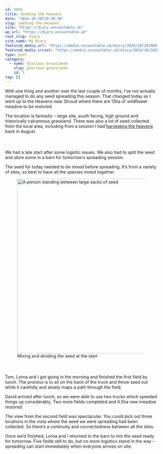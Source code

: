 ```yaml
---
id: 3842
title: Seeding the heavens
date: "2024-10-28T19:20:30"
slug: seeding-the-heavens
site: "https://diary.uncountable.uk"
wp_url: "https://diary.uncountable.uk"
root_slug: diary
site_name: My Diary
featured_media_url: "https://media.uncountable.uk/diary/2024/10/28190516/IMG20241028113459.webp"
featured_media_srcset: "https://media.uncountable.uk/diary/2024/10/28190516/IMG20241028113459-300x124.webp 300w, https://media.uncountable.uk/diary/2024/10/28190516/IMG20241028113459-1024x422.webp 1024w, https://media.uncountable.uk/diary/2024/10/28190516/IMG20241028113459-150x150.webp 150w, https://media.uncountable.uk/diary/2024/10/28190516/IMG20241028113459-640x264.webp 640w, https://media.uncountable.uk/diary/2024/10/28190516/IMG20241028113459.webp 2000w"
type: post
category:
  - name: Glorious Grasslands
    slug: glorious-grasslands
    id: 5
tag: []
---
```



<p>With one thing and another over the last couple of months, I&#8217;ve not actually managed to do any seed spreading this season.  That changed today as I went up to the Heavens near Stroud where there are 13ha of wildflower meadow to be restored.</p>



<p>The location is fantastic &#8211; large site, south facing, high ground and historically calcareous grassland.  There was also a lot of seed collected from the local area, including from a session I had <a href="https://diary.uncountable.uk/2024/08/harvesting-the-heavens/" data-type="post" data-id="3501">harvesting the heavens</a> back in August.</p>


<style>.kb-row-layout-id3842_396ead-98 > .kt-row-column-wrap{align-content:start;}:where(.kb-row-layout-id3842_396ead-98 > .kt-row-column-wrap) > .wp-block-kadence-column{justify-content:start;}.kb-row-layout-id3842_396ead-98 > .kt-row-column-wrap{column-gap:var(--global-kb-gap-md, 2rem);row-gap:var(--global-kb-gap-md, 2rem);padding-top:var(--global-kb-spacing-sm, 1.5rem);padding-bottom:var(--global-kb-spacing-sm, 1.5rem);grid-template-columns:repeat(2, minmax(0, 1fr));}.kb-row-layout-id3842_396ead-98 > .kt-row-layout-overlay{opacity:0.30;}@media all and (max-width: 1024px){.kb-row-layout-id3842_396ead-98 > .kt-row-column-wrap{grid-template-columns:repeat(2, minmax(0, 1fr));}}@media all and (max-width: 767px){.kb-row-layout-id3842_396ead-98 > .kt-row-column-wrap{grid-template-columns:minmax(0, 1fr);}.kb-row-layout-id3842_396ead-98 > .kt-row-column-wrap > .wp-block-kadence-column:nth-of-type(1){order:2;}.kb-row-layout-id3842_396ead-98 > .kt-row-column-wrap > .wp-block-kadence-column:nth-of-type(2){order:1;}.kb-row-layout-id3842_396ead-98 > .kt-row-column-wrap > .wp-block-kadence-column:nth-of-type(3){order:12;}.kb-row-layout-id3842_396ead-98 > .kt-row-column-wrap > .wp-block-kadence-column:nth-of-type(4){order:11;}.kb-row-layout-id3842_396ead-98 > .kt-row-column-wrap > .wp-block-kadence-column:nth-of-type(5){order:22;}.kb-row-layout-id3842_396ead-98 > .kt-row-column-wrap > .wp-block-kadence-column:nth-of-type(6){order:21;}.kb-row-layout-id3842_396ead-98 > .kt-row-column-wrap > .wp-block-kadence-column:nth-of-type(7){order:32;}.kb-row-layout-id3842_396ead-98 > .kt-row-column-wrap > .wp-block-kadence-column:nth-of-type(8){order:31;}}</style><div class="kb-row-layout-wrap kb-row-layout-id3842_396ead-98 alignnone wp-block-kadence-rowlayout"><div class="kt-row-column-wrap kt-has-2-columns kt-row-layout-equal kt-tab-layout-inherit kt-mobile-layout-row kt-row-valign-top">
<style>.kadence-column3842_15177c-0b > .kt-inside-inner-col,.kadence-column3842_15177c-0b > .kt-inside-inner-col:before{border-top-left-radius:0px;border-top-right-radius:0px;border-bottom-right-radius:0px;border-bottom-left-radius:0px;}.kadence-column3842_15177c-0b > .kt-inside-inner-col{column-gap:var(--global-kb-gap-sm, 1rem);}.kadence-column3842_15177c-0b > .kt-inside-inner-col{flex-direction:column;}.kadence-column3842_15177c-0b > .kt-inside-inner-col > .aligncenter{width:100%;}.kadence-column3842_15177c-0b > .kt-inside-inner-col:before{opacity:0.3;}.kadence-column3842_15177c-0b{position:relative;}@media all and (max-width: 1024px){.kadence-column3842_15177c-0b > .kt-inside-inner-col{flex-direction:column;justify-content:center;}}@media all and (max-width: 767px){.kadence-column3842_15177c-0b > .kt-inside-inner-col{flex-direction:column;justify-content:center;}}</style>
<div class="wp-block-kadence-column kadence-column3842_15177c-0b"><div class="kt-inside-inner-col">
<p>We had a late start after some logistic issues.  We also had to split the seed and store some in a barn for tomorrow&#8217;s spreading session.</p>



<p>The seed for today needed to be mixed before spreading.  It&#8217;s from a variety of sites, so best to have all the species mixed together.</p>
</div></div>


<style>.kadence-column3842_0a5a52-6f > .kt-inside-inner-col,.kadence-column3842_0a5a52-6f > .kt-inside-inner-col:before{border-top-left-radius:0px;border-top-right-radius:0px;border-bottom-right-radius:0px;border-bottom-left-radius:0px;}.kadence-column3842_0a5a52-6f > .kt-inside-inner-col{column-gap:var(--global-kb-gap-sm, 1rem);}.kadence-column3842_0a5a52-6f > .kt-inside-inner-col{flex-direction:column;}.kadence-column3842_0a5a52-6f > .kt-inside-inner-col > .aligncenter{width:100%;}.kadence-column3842_0a5a52-6f > .kt-inside-inner-col:before{opacity:0.3;}.kadence-column3842_0a5a52-6f{position:relative;}@media all and (max-width: 1024px){.kadence-column3842_0a5a52-6f > .kt-inside-inner-col{flex-direction:column;justify-content:center;}}@media all and (max-width: 767px){.kadence-column3842_0a5a52-6f > .kt-inside-inner-col{flex-direction:column;justify-content:center;}}</style>
<div class="wp-block-kadence-column kadence-column3842_0a5a52-6f"><div class="kt-inside-inner-col">
<figure class="wp-block-image size-large"><img loading="lazy" decoding="async" width="1024" height="576" src="https://media.uncountable.uk/diary/2024/10/28190515/IMG20241028114942-1024x576.webp" alt="A person standing between large sacks of seed" class="wp-image-3843" srcset="https://media.uncountable.uk/diary/2024/10/28190515/IMG20241028114942-1024x576.webp 1024w, https://media.uncountable.uk/diary/2024/10/28190515/IMG20241028114942-300x169.webp 300w, https://media.uncountable.uk/diary/2024/10/28190515/IMG20241028114942-640x360.webp 640w, https://media.uncountable.uk/diary/2024/10/28190515/IMG20241028114942.webp 2000w" sizes="auto, (max-width: 1024px) 100vw, 1024px" /><figcaption class="wp-element-caption">Mixing and dividing the seed at the start</figcaption></figure>
</div></div>

</div></div>


<p>Tom, Lorna and I got going in the morning and finished the first field by lunch.  The process is to sit on the back of the truck and throw seed out while it carefully and slowly maps a path through the field.</p>



<p>David arrived after lunch, so we were able to use two trucks which speeded things up considerably,  Two more fields completed and 4.5ha  new meadow restored.</p>



<p>The view from the second field was spectacular.  You could pick out three locations in the vista where the seed we were spreading had been collected.  So there&#8217;s a continuity and connectedness between all the sites.</p>



<p>Once we&#8217;d finished, Lorna and I returned to the barn to mix the seed ready for tomorrow.  Five fields still to do, but no more logistics stand in the way &#8211; spreading can start immediately when everyone arrives on site.</p>
